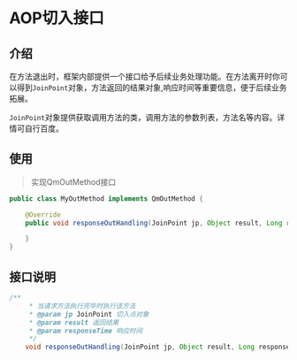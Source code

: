 # AOP切入接口

## 介绍

在方法退出时，框架内部提供一个接口给予后续业务处理功能。在方法离开时你可以得到`JoinPoint`对象，方法返回的结果对象,响应时间等重要信息，便于后续业务拓展。

`JoinPoint`对象提供获取调用方法的类，调用方法的参数列表，方法名等内容。详情可自行百度。

## 使用

> 实现QmOutMethod接口

```java
public class MyOutMethod implements QmOutMethod {

    @Override
    public void responseOutHandling(JoinPoint jp, Object result, Long responseTime) {

    }
}
```

## 接口说明

```java
/**
     * 当请求方法执行完毕时执行该方法
     * @param jp JoinPoint 切入点对象
     * @param result 返回结果
     * @param responseTime 响应时间
     */
    void responseOutHandling(JoinPoint jp, Object result, Long responseTime);
```